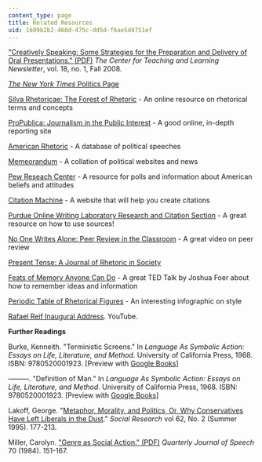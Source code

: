 ```yaml
---
content_type: page
title: Related Resources
uid: 1609b2b2-468d-475c-dd5d-f6ae5d4751ef
---
```


["Creatively Speaking: Some Strategies for the Preparation and Delivery of Oral Presentations." (PDF)](https://ur.umbc.edu/files/2016/03/CTLNewsletterFA08.pdf) _The Center for Teaching and Learning Newsletter_, vol. 18, no. 1, Fall 2008.

[_The New York Times_ Politics Page](https://www.nytimes.com/pages/politics/index.html)

[Silva Rhetoricae: The Forest of Rhetoric](http://rhetoric.byu.edu/) - An online resource on rhetorical terms and concepts

[ProPublica: Journalism in the Public Interest](https://www.propublica.org/) - A good online, in-depth reporting site

[American Rhetoric](http://www.americanrhetoric.com/) - A database of political speeches

[Memeorandum](http://www.memeorandum.com/) - A collation of political websites and news

[Pew Reseach Center](http://www.pewresearch.org/) - A resource for polls and information about American beliefs and attitudes

[Citation Machine](http://www.citationmachine.net/) - A website that will help you create citations

[Purdue Online Writing Laboratory Research and Citation Section](https://owl.english.purdue.edu/owl/section/2/) - A great resource on how to use sources!

[No One Writes Alone: Peer Review in the Classroom](http://ttv.mit.edu/collections/pwhs-wac/videos/14629-no-one-writes-alone-peer-review-in-the-classroom-a-guide-for-students) - A great video on peer review

[Present Tense: A Journal of Rhetoric in Society](http://www.presenttensejournal.org/)

[Feats of Memory Anyone Can Do](http://www.ted.com/talks/joshua_foer_feats_of_memory_anyone_can_do?language=en) - A great TED Talk by Joshua Foer about how to remember ideas and information

[Periodic Table of Rhetorical Figures](https://lifehacker.com/improve-your-writing-with-this-periodic-table-of-the-fi-1668446228) - An interesting infographic on style

[Rafael Reif Inaugural Address](https://youtu.be/k9H4PjZOakk). YouTube.

**Further Readings**

Burke, Kenneith. "Terministic Screens." In _Language As Symbolic Action: Essays on Life, Literature, and Method_. University of California Press, 1968. ISBN: 9780520001923. \[Preview with [Google Books](https://books.google.com/books?id=HXF3HMi1zQ4C&lpg=PP1&pg=PA44#v=onepage&q&f=false)\]

———. "Definition of Man." In _Language As Symbolic Action: Essays on Life, Literature, and Method_. University of California Press, 1968. ISBN: 9780520001923. \[Preview with [Google Books](https://books.google.com/books?id=HXF3HMi1zQ4C&lpg=PP1&pg=PA3#v=onepage&q&f=false)\]

Lakoff, George. "[Metaphor, Morality, and Politics, Or, Why Conservatives Have Left Liberals in the Dust](http://www.wwcd.org/issues/Lakoff.html)." _Social Research_ vol 62, No. 2 (Summer 1995). 177-213.

Miller, Carolyn. ["Genre as Social Action." (PDF)](http://faculty.gvsu.edu/royerd/courses/495/miller.pdf) _Quarterly Journal of Speech_ 70 (1984). 151-167.
